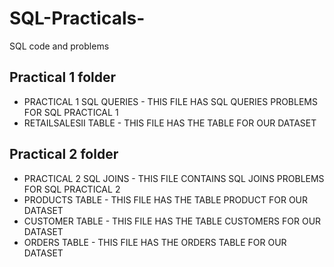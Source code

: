 # SQL-Practicals-
SQL code and problems

## Practical 1 folder 
- PRACTICAL 1 SQL QUERIES - THIS FILE HAS SQL QUERIES PROBLEMS  FOR  SQL  PRACTICAL 1
- RETAILSALESII TABLE - THIS FILE HAS THE TABLE FOR OUR DATASET
  

## Practical 2 folder
- PRACTICAL 2 SQL JOINS - THIS FILE CONTAINS SQL JOINS PROBLEMS FOR SQL  PRACTICAL 2
- PRODUCTS TABLE -  THIS FILE HAS THE TABLE PRODUCT FOR OUR DATASET
- CUSTOMER TABLE - THIS FILE HAS THE TABLE CUSTOMERS FOR OUR DATASET
- ORDERS TABLE - THIS FILE HAS THE ORDERS TABLE FOR OUR DATASET 
 
